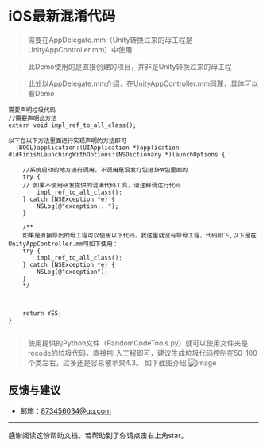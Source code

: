  # iOS最新混淆代码

> 需要在AppDelegate.mm（Unity转换过来的母工程是UnityAppController.mm）中使用

>此Demo使用的是直接创建的项目，并非是Unity转换过来的母工程

>此处以AppDelegate.mm介绍，在UnityAppController.mm同理，具体可以看Demo

```
需要声明垃圾代码
//需要声明此方法
extern void impl_ref_to_all_class();

以下在以下方法里面进行实现声明的方法即可
- (BOOL)application:(UIApplication *)application didFinishLaunchingWithOptions:(NSDictionary *)launchOptions {

    //系统启动的地方进行调用，不调用是没发打包进iPA包里面的
    try {
    // 如果不使用研发提供的混淆代码工具，请注释调这行代码
        impl_ref_to_all_class();
    } catch (NSException *e) {
        NSLog(@"exception...");
    }

    /**
    如果是直接导出的母工程可以使用以下代码，我这里就没有导母工程，代码如下,以下是在UnityAppController.mm可如下使用：
    try {
        impl_ref_to_all_class();
    } catch (NSException *e) {
        NSLog(@"exception");
    }
    */



    return YES;
}


```

>使用提供的Python文件（RandomCodeTools.py）就可以使用文件夹是recode的垃圾代码，直接拖          入工程即可，建议生成垃圾代码控制在50-100个类左右，过多还是容易被苹果4.3。
>如下截图介绍
![image](https://github.com/zhongaiyemaozi/iOS-confusion/blob/master/WechatIMG229.jpeg)

 ## 反馈与建议
- 邮箱：<873456034@qq.com>

---------
感谢阅读这份帮助文档。若帮助到了你请点击右上角star。


